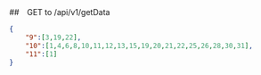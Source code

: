 
##　GET to /api/v1/getData
```json
{
    "9":[3,19,22],
    "10":[1,4,6,8,10,11,12,13,15,19,20,21,22,25,26,28,30,31],
    "11":[1]
}
```